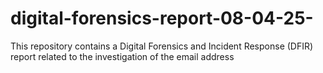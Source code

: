 # digital-forensics-report-08-04-25-
This repository contains a Digital Forensics and Incident Response (DFIR) report related to the investigation of the email address 
